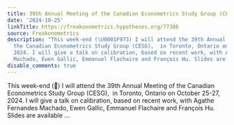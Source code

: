 ```yaml
---
title: 39th Annual Meeting of the Canadian Econometrics Study Group (CESG), in Toronto
date: '2024-10-25'
linkTitle: https://freakonometrics.hypotheses.org/77386
source: Freakonometrics
description: "This week-end (\U0001F973) I will attend the 39th Annual Meeting of
  the Canadian Econometrics Study Group (CESG),  in Toronto, Ontario on October 25-27,
  2024. I will give a talk on calibration, based on recent work, with Agathe Fernandes
  Machado, Ewen Gallic, Emmanuel Flachaire and François Hu. Slides are available ..."
disable_comments: true
---
```

This week-end (🥳) I will attend the 39th Annual Meeting of the Canadian Econometrics Study Group (CESG),  in Toronto, Ontario on October 25-27, 2024. I will give a talk on calibration, based on recent work, with Agathe Fernandes Machado, Ewen Gallic, Emmanuel Flachaire and François Hu. Slides are available ...